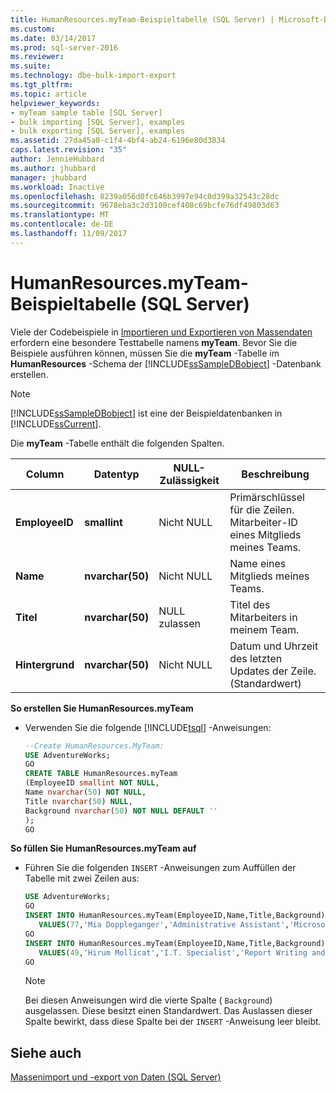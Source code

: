 ```yaml
---
title: HumanResources.myTeam-Beispieltabelle (SQL Server) | Microsoft-Dokumentation
ms.custom: 
ms.date: 03/14/2017
ms.prod: sql-server-2016
ms.reviewer: 
ms.suite: 
ms.technology: dbe-bulk-import-export
ms.tgt_pltfrm: 
ms.topic: article
helpviewer_keywords:
- myTeam sample table [SQL Server]
- bulk importing [SQL Server], examples
- bulk exporting [SQL Server], examples
ms.assetid: 27da45a0-c1f4-4bf4-ab24-6196e80d3834
caps.latest.revision: "35"
author: JennieHubbard
ms.author: jhubbard
manager: jhubbard
ms.workload: Inactive
ms.openlocfilehash: 8239a056d0fc646b3997e94c0d399a32543c28dc
ms.sourcegitcommit: 9678eba3c2d3100cef408c69bcfe76df49803d63
ms.translationtype: MT
ms.contentlocale: de-DE
ms.lasthandoff: 11/09/2017
---
```

# <a name="humanresourcesmyteam-sample-table-sql-server"></a>HumanResources.myTeam-Beispieltabelle (SQL Server)
  Viele der Codebeispiele in [Importieren und Exportieren von Massendaten](../../relational-databases/import-export/bulk-import-and-export-of-data-sql-server.md) erfordern eine besondere Testtabelle namens **myTeam**. Bevor Sie die Beispiele ausführen können, müssen Sie die **myTeam** -Tabelle im **HumanResources** -Schema der [!INCLUDE[ssSampleDBobject](../../includes/sssampledbobject-md.md)] -Datenbank erstellen.  
  
> [!NOTE]  
>  [!INCLUDE[ssSampleDBobject](../../includes/sssampledbobject-md.md)] ist eine der Beispieldatenbanken in [!INCLUDE[ssCurrent](../../includes/sscurrent-md.md)].  
  
 Die **myTeam** -Tabelle enthält die folgenden Spalten.  
  
|Column|Datentyp|NULL-Zulässigkeit|Beschreibung|  
|------------|---------------|-----------------|-----------------|  
|**EmployeeID**|**smallint**|Nicht NULL|Primärschlüssel für die Zeilen. Mitarbeiter-ID eines Mitglieds meines Teams.|  
|**Name**|**nvarchar(50)**|Nicht NULL|Name eines Mitglieds meines Teams.|  
|**Titel**|**nvarchar(50)**|NULL zulassen|Titel des Mitarbeiters in meinem Team.|  
|**Hintergrund**|**nvarchar(50)**|Nicht NULL|Datum und Uhrzeit des letzten Updates der Zeile. (Standardwert)|  
  
**So erstellen Sie HumanResources.myTeam**  
  
-   Verwenden Sie die folgende [!INCLUDE[tsql](../../includes/tsql-md.md)] -Anweisungen:  
  
    ```sql
    --Create HumanResources.MyTeam:   
    USE AdventureWorks;  
    GO  
    CREATE TABLE HumanResources.myTeam   
    (EmployeeID smallint NOT NULL,  
    Name nvarchar(50) NOT NULL,  
    Title nvarchar(50) NULL,  
    Background nvarchar(50) NOT NULL DEFAULT ''  
    );  
    GO  
    ```  
  
**So füllen Sie HumanResources.myTeam auf**  
  
-   Führen Sie die folgenden `INSERT` -Anweisungen zum Auffüllen der Tabelle mit zwei Zeilen aus:  
  
    ```sql
    USE AdventureWorks;  
    GO  
    INSERT INTO HumanResources.myTeam(EmployeeID,Name,Title,Background)  
       VALUES(77,'Mia Doppleganger','Administrative Assistant','Microsoft Office');  
    GO  
    INSERT INTO HumanResources.myTeam(EmployeeID,Name,Title,Background)  
       VALUES(49,'Hirum Mollicat','I.T. Specialist','Report Writing and Data Mining');  
    GO  
    ```  
  
    > [!NOTE]  
    >  Bei diesen Anweisungen wird die vierte Spalte ( `Background`) ausgelassen. Diese besitzt einen Standardwert. Das Auslassen dieser Spalte bewirkt, dass diese Spalte bei der `INSERT` -Anweisung leer bleibt.  
  
## <a name="see-also"></a>Siehe auch  
 [Massenimport und -export von Daten &#40;SQL Server&#41;](../../relational-databases/import-export/bulk-import-and-export-of-data-sql-server.md)  
  
  
